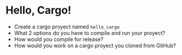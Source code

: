 # Hello, Cargo!

- Create a cargo proyect named `hello_cargo`
- What 2 options do you have to compile and run your proyect?
- How would you compile for release?
- How would you work on a cargo proyect you cloned from GitHub?
